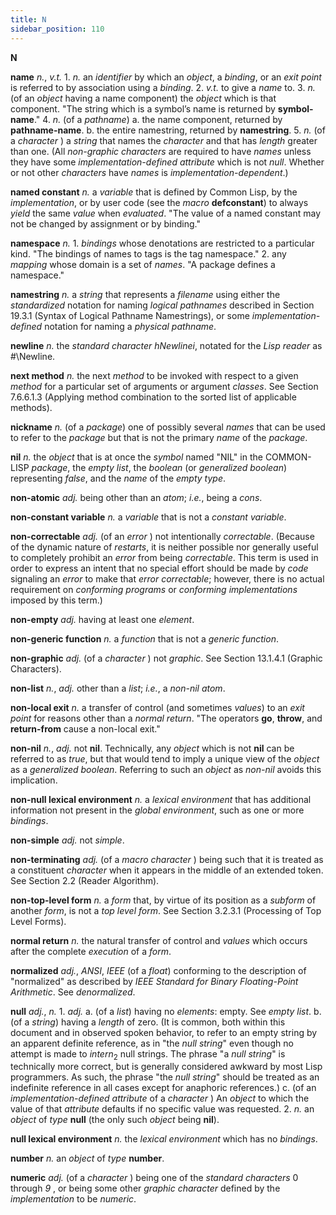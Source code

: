 ```yaml
---
title: N
sidebar_position: 110
---
```


**N** 

**name** *n.*, *v.t.* 1. *n.* an *identifier* by which an *object*, a *binding*, or an *exit point* is referred to by association using a *binding*. 2. *v.t.* to give a *name* to. 3. *n.* (of an *object* having a name component) the *object* which is that component. "The string which is a symbol’s name is returned by **symbol-name**." 4. *n.* (of a *pathname*) a. the name component, returned by **pathname-name**. b. the entire namestring, returned by **namestring**. 5. *n.* (of a *character* ) a *string* that names the *character* and that has *length* greater than one. (All *non-graphic characters* are required to have *names* unless they have some *implementation-defined attribute* which is not *null*. Whether or not other *characters* have *names* is *implementation-dependent*.) 

**named constant** *n.* a *variable* that is defined by Common Lisp, by the *implementation*, or by user code (see the *macro* **defconstant**) to always *yield* the same *value* when *evaluated*. "The value of a named constant may not be changed by assignment or by binding." 

**namespace** *n.* 1. *bindings* whose denotations are restricted to a particular kind. "The bindings of names to tags is the tag namespace." 2. any *mapping* whose domain is a set of *names*. "A package defines a namespace." 

**namestring** *n.* a *string* that represents a *filename* using either the *standardized* notation for naming *logical pathnames* described in Section 19.3.1 (Syntax of Logical Pathname Namestrings), or some *implementation-defined* notation for naming a  *physical pathname*. 

**newline** *n.* the *standard character hNewlinei*, notated for the *Lisp reader* as #\Newline. 

**next method** *n.* the next *method* to be invoked with respect to a given *method* for a particular set of arguments or argument *classes*. See Section 7.6.6.1.3 (Applying method combination to the sorted list of applicable methods). 

**nickname** *n.* (of a *package*) one of possibly several *names* that can be used to refer to the *package* but that is not the primary *name* of the *package*. 

**nil** *n.* the *object* that is at once the *symbol* named "NIL" in the COMMON-LISP *package*, the *empty list*, the *boolean* (or *generalized boolean*) representing *false*, and the *name* of the *empty type*. 

**non-atomic** *adj.* being other than an *atom*; *i.e.*, being a *cons*. 

**non-constant variable** *n.* a *variable* that is not a *constant variable*. 

**non-correctable** *adj.* (of an *error* ) not intentionally *correctable*. (Because of the dynamic nature of *restarts*, it is neither possible nor generally useful to completely prohibit an *error* from being *correctable*. This term is used in order to express an intent that no special effort should be made by *code* signaling an *error* to make that *error correctable*; however, there is no actual requirement on *conforming programs* or *conforming implementations* imposed by this term.) 

**non-empty** *adj.* having at least one *element*. 

**non-generic function** *n.* a *function* that is not a *generic function*. 

**non-graphic** *adj.* (of a *character* ) not *graphic*. See Section 13.1.4.1 (Graphic Characters). 

**non-list** *n.*, *adj.* other than a *list*; *i.e.*, a *non-nil atom*. 

**non-local exit** *n.* a transfer of control (and sometimes *values*) to an *exit point* for reasons other than a *normal return*. "The operators **go**, **throw**, and **return-from** cause a non-local exit." 

**non-nil** *n.*, *adj.* not **nil**. Technically, any *object* which is not **nil** can be referred to as *true*, but that would tend to imply a unique view of the *object* as a *generalized boolean*. Referring to such an *object* as *non-nil* avoids this implication. 

**non-null lexical environment** *n.* a *lexical environment* that has additional information not present in the *global environment*, such as one or more *bindings*. 

**non-simple** *adj.* not *simple*. 

**non-terminating** *adj.* (of a *macro character* ) being such that it is treated as a constituent *character* when it appears in the middle of an extended token. See Section 2.2 (Reader Algorithm). 

**non-top-level form** *n.* a *form* that, by virtue of its position as a *subform* of another *form*, is not a *top level form*. See Section 3.2.3.1 (Processing of Top Level Forms). 

**normal return** *n.* the natural transfer of control and *values* which occurs after the complete *execution* of a *form*. 

**normalized** *adj.*, *ANSI*, *IEEE* (of a *float*) conforming to the description of  "normalized" as described by *IEEE Standard for Binary Floating-Point Arithmetic*. See *denormalized*. 

**null** *adj.*, *n.* 1. *adj.* a. (of a *list*) having no *elements*: empty. See *empty list*. b. (of a *string*) having a *length* of zero. (It is common, both within this document and in observed spoken behavior, to refer to an empty string by an apparent definite reference, as in "the *null string*" even though no attempt is made to *intern*<sub>2</sub> null strings. The phrase "a *null string*" is technically more correct, but is generally considered awkward by most Lisp programmers. As such, the phrase "the *null string*" should be treated as an indefinite reference in all cases except for anaphoric references.) c. (of an *implementation-defined attribute* of a *character* ) An *object* to which the value of that *attribute* defaults if no specific value was requested. 2. *n.* an *object* of *type* **null** (the only such *object* being **nil**). 

**null lexical environment** *n.* the *lexical environment* which has no *bindings*. 

**number** *n.* an *object* of *type* **number**. 

**numeric** *adj.* (of a *character* ) being one of the *standard characters* 0 through *9* , or being some other *graphic character* defined by the *implementation* to be *numeric*. 

